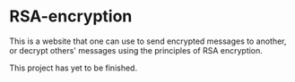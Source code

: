 # RSA-encryption
This is a website that one can use to send encrypted messages to another, or decrypt others' messages using the principles of RSA encryption. 

This project has yet to be finished.
